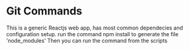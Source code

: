 # Git Commands

This is a generic Reactjs web app, has most common dependecies and configuration setup.
run the command npm install to generate the file 'node_modules'
Then you can run the command from the scripts
